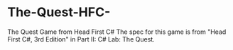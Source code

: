 # The-Quest-HFC-
The Quest Game from Head First C#
The spec for this game is from "Head First C#, 3rd Edition" in Part II: C# Lab: The Quest.
